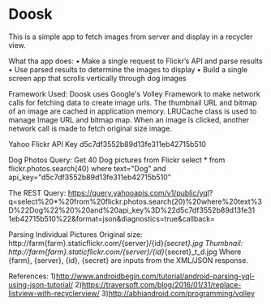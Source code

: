 # Doosk

This is a simple app to fetch images from server and display in a recycler view.

What tha app does:
• Make a single request to Flickr’s API and parse results
• Use parsed results to determine the images to display
• Build a single screen app that scrolls vertically through dog images

Framework Used:
Doosk uses Google's Volley Framework to make network calls for fetching data to create image urls. The thumbnail URL and bitmap of an
image are cached in application memory. LRUCache class is used to manage Image URL and bitmap map. When an image is clicked, another 
network call is made to fetch original size image.

Yahoo Flickr API Key
d5c7df3552b89d13fe311eb42715b510

Dog Photos Query:
Get 40 Dog pictures from Flickr
select * from flickr.photos.search(40) where text="Dog" and
api_key="d5c7df3552b89d13fe311eb42715b510"

The REST Query:
https://query.yahooapis.com/v1/public/yql?
q=select%20*%20from%20flickr.photos.search(20)%20where%20text%3
D%22Dog%22%20%20and%20api_key%3D%22d5c7df3552b89d13fe31
1eb42715b510%22&format=json&diagnostics=true&callback=

Parsing Individual Pictures
Original size:
http://farm{farm}.staticflickr.com/{server}/{id}_{secret}.jpg
Thumbnail:
http://farm{farm}.staticflickr.com/{server}/{id}_{secret}_t_d.jpg
Where {farm}, {server}, {id}, {secret} are inputs from the XML/JSON
response.

References:
1)http://www.androidbegin.com/tutorial/android-parsing-yql-using-json-tutorial/
2)https://traversoft.com/blog/2016/01/31/replace-listview-with-recyclerview/
3)http://abhiandroid.com/programming/volley
